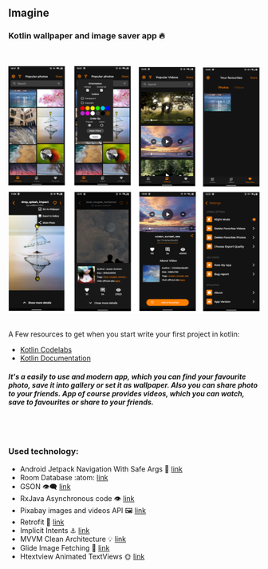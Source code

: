## Imagine

### Kotlin wallpaper and image saver app :fire:

<br>
<br>

<img src="app_scheme.png">

<br>
<br>

A Few resources to get when you start write your first project in kotlin:
- [Kotlin Codelabs](https://developer.android.com/codelabs/kotlin-android-training-welcome#0)
- [Kotlin Documentation](https://kotlinlang.org/docs/reference/)


##### It's a easily to use and modern app, which you can find your favourite photo, save it into gallery or set it as wallpaper. Also you can share photo to your friends. App of course provides videos, which you can watch, save to favourites or share to your friends. 

<br>
<br>

### Used technology:
- Android Jetpack Navigation With Safe Args 🧭 [link](https://developer.android.com/guide/navigation/navigation-getting-started) 
- Room Database :atom: [link](https://developer.android.com/training/data-storage/room)
- GSON 👁️‍🗨️ [link](https://github.com/google/gson)
- RxJava Asynchronous code 👁️ [link](https://github.com/ReactiveX/RxAndroid)
- Pixabay images and videos API 🖼️️ [link](https://pixabay.com/api/docs)
- Retrofit 🌈️ [link](https://square.github.io/retrofit)
- Implicit Intents ⚓️ [link](https://developer.android.com/guide/components/intents-filters#ExampleSend)
- MVVM Clean Architecture 💡️ [link](https://developer.android.com/jetpack/guide)
- Glide Image Fetching 👀️ [link](https://github.com/bumptech/glide)
- Htextview Animated TextViews 🌞️ [link](https://github.com/hanks-zyh/HTextView)